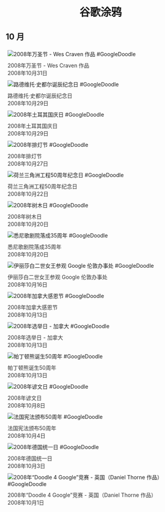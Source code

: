 
<h1 align="center"> 谷歌涂鸦 </h1>




## 10 月

<div class="image">


<img src="" alt="2008年万圣节 - Wes Craven 作品 #GoogleDoodle" style="margin: 5px"/>
<div class="info" style="font-size: 14px; color:#333333; margin:5px"><div class="title">2008年万圣节 - Wes Craven 作品</div><div class="date">2008年10月31日</div></div>

<img src="" alt="路德维托·史都尔诞辰纪念日 #GoogleDoodle" style="margin: 5px"/>
<div class="info" style="font-size: 14px; color:#333333; margin:5px"><div class="title">路德维托·史都尔诞辰纪念日</div><div class="date">2008年10月29日</div></div>

<img src="" alt="2008年土耳其国庆日 #GoogleDoodle" style="margin: 5px"/>
<div class="info" style="font-size: 14px; color:#333333; margin:5px"><div class="title">2008年土耳其国庆日</div><div class="date">2008年10月29日</div></div>

<img src="" alt="2008年排灯节 #GoogleDoodle" style="margin: 5px"/>
<div class="info" style="font-size: 14px; color:#333333; margin:5px"><div class="title">2008年排灯节</div><div class="date">2008年10月27日</div></div>

<img src="" alt="荷兰三角洲工程50周年纪念日 #GoogleDoodle" style="margin: 5px"/>
<div class="info" style="font-size: 14px; color:#333333; margin:5px"><div class="title">荷兰三角洲工程50周年纪念日</div><div class="date">2008年10月22日</div></div>

<img src="" alt="2008年树木日 #GoogleDoodle" style="margin: 5px"/>
<div class="info" style="font-size: 14px; color:#333333; margin:5px"><div class="title">2008年树木日</div><div class="date">2008年10月20日</div></div>

<img src="" alt="悉尼歌剧院落成35周年 #GoogleDoodle" style="margin: 5px"/>
<div class="info" style="font-size: 14px; color:#333333; margin:5px"><div class="title">悉尼歌剧院落成35周年</div><div class="date">2008年10月20日</div></div>

<img src="" alt="伊丽莎白二世女王参观 Google 伦敦办事处 #GoogleDoodle" style="margin: 5px"/>
<div class="info" style="font-size: 14px; color:#333333; margin:5px"><div class="title">伊丽莎白二世女王参观 Google 伦敦办事处</div><div class="date">2008年10月16日</div></div>

<img src="" alt="2008年加拿大感恩节 #GoogleDoodle" style="margin: 5px"/>
<div class="info" style="font-size: 14px; color:#333333; margin:5px"><div class="title">2008年加拿大感恩节</div><div class="date">2008年10月13日</div></div>

<img src="" alt="2008年选举日 - 加拿大 #GoogleDoodle" style="margin: 5px"/>
<div class="info" style="font-size: 14px; color:#333333; margin:5px"><div class="title">2008年选举日 - 加拿大</div><div class="date">2008年10月13日</div></div>

<img src="" alt="帕丁顿熊诞生50周年 #GoogleDoodle" style="margin: 5px"/>
<div class="info" style="font-size: 14px; color:#333333; margin:5px"><div class="title">帕丁顿熊诞生50周年</div><div class="date">2008年10月13日</div></div>

<img src="" alt="2008年谚文日 #GoogleDoodle" style="margin: 5px"/>
<div class="info" style="font-size: 14px; color:#333333; margin:5px"><div class="title">2008年谚文日</div><div class="date">2008年10月8日</div></div>

<img src="" alt="法国宪法颁布50周年 #GoogleDoodle" style="margin: 5px"/>
<div class="info" style="font-size: 14px; color:#333333; margin:5px"><div class="title">法国宪法颁布50周年</div><div class="date">2008年10月4日</div></div>

<img src="" alt="2008年德国统一日 #GoogleDoodle" style="margin: 5px"/>
<div class="info" style="font-size: 14px; color:#333333; margin:5px"><div class="title">2008年德国统一日</div><div class="date">2008年10月3日</div></div>

<img src="" alt="2008年“Doodle 4 Google”竞赛 - 英国（Daniel Thorne 作品） #GoogleDoodle" style="margin: 5px"/>
<div class="info" style="font-size: 14px; color:#333333; margin:5px"><div class="title">2008年“Doodle 4 Google”竞赛 - 英国（Daniel Thorne 作品）</div><div class="date">2008年10月1日</div></div>

</div>








